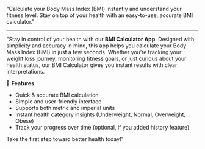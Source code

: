
"Calculate your Body Mass Index (BMI) instantly and understand your fitness level. Stay on top of your health with an easy-to-use, accurate BMI calculator."

---

"Stay in control of your health with our **BMI Calculator App**. Designed with simplicity and accuracy in mind, this app helps you calculate your Body Mass Index (BMI) in just a few seconds. Whether you’re tracking your weight loss journey, monitoring fitness goals, or just curious about your health status, our BMI Calculator gives you instant results with clear interpretations.

🔹 **Features**:

* Quick & accurate BMI calculation
* Simple and user-friendly interface
* Supports both metric and imperial units
* Instant health category insights (Underweight, Normal, Overweight, Obese)
* Track your progress over time (optional, if you added history feature)

Take the first step toward better health today!"

